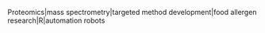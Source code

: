Proteomics|mass spectrometry|targeted method development|food allergen research|R|automation robots
